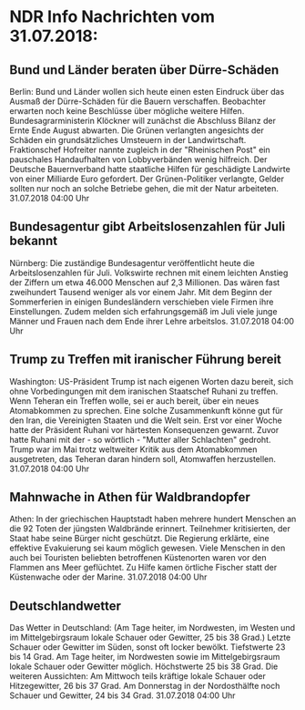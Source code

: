 # NDR Info Nachrichten vom 31.07.2018:


## Bund und Länder beraten über Dürre-Schäden
Berlin: Bund und Länder wollen sich heute einen esten Eindruck über das Ausmaß der Dürre-Schäden für die Bauern verschaffen. Beobachter erwarten noch keine Beschlüsse über mögliche weitere Hilfen. Bundesagrarministerin Klöckner will zunächst die Abschluss Bilanz der Ernte Ende August abwarten. Die Grünen verlangten angesichts der Schäden ein grundsätzliches Umsteuern in der Landwirtschaft. Fraktionschef Hofreiter nannte zugleich in der "Rheinischen Post" ein pauschales Handaufhalten von Lobbyverbänden wenig hilfreich. Der Deutsche Bauernverband hatte staatliche Hilfen für geschädigte Landwirte von einer Milliarde Euro gefordert. Der Grünen-Politiker verlangte, Gelder sollten nur noch an solche Betriebe gehen, die mit der Natur arbeiteten. 31.07.2018 04:00 Uhr 

## Bundesagentur gibt Arbeitslosenzahlen für Juli bekannt
Nürnberg: Die zuständige Bundesagentur veröffentlicht heute die Arbeitslosenzahlen für Juli. Volkswirte rechnen mit einem leichten Anstieg der Ziffern um etwa 46.000 Menschen auf 2,3 Millionen. Das wären fast zweihundert Tausend weniger als vor einem Jahr. Mit dem Beginn der Sommerferien in einigen Bundesländern verschieben viele Firmen ihre Einstellungen. Zudem melden sich erfahrungsgemäß im Juli viele junge Männer und Frauen nach dem Ende ihrer Lehre arbeitslos. 31.07.2018 04:00 Uhr 

## Trump zu Treffen mit iranischer Führung bereit
Washington: US-Präsident Trump ist nach eigenen Worten dazu bereit, sich ohne Vorbedingungen mit dem iranischen Staatschef Ruhani zu treffen. Wenn Teheran ein Treffen wolle, sei er auch bereit, über ein neues Atomabkommen zu sprechen. Eine solche Zusammenkunft könne gut für den Iran, die Vereinigten Staaten und die Welt sein. Erst vor einer Woche hatte der Präsident Ruhani vor härtesten Konsequenzen gewarnt. Zuvor hatte Ruhani mit der - so wörtlich - "Mutter aller Schlachten" gedroht. Trump war im Mai trotz weltweiter Kritik aus dem Atomabkommen ausgetreten, das Teheran daran hindern soll, Atomwaffen herzustellen. 31.07.2018 04:00 Uhr 

## Mahnwache in Athen für Waldbrandopfer
Athen: In der griechischen Hauptstadt haben mehrere hundert Menschen an die 92 Toten der jüngsten Waldbrände erinnert. Teilnehmer kritisierten, der Staat habe seine Bürger nicht geschützt. Die Regierung erklärte, eine effektive Evakuierung sei kaum möglich gewesen. Viele Menschen in den auch bei Touristen beliebten betroffenen Küstenorten waren vor den Flammen ans Meer geflüchtet. Zu Hilfe kamen örtliche Fischer statt der Küstenwache oder der Marine. 31.07.2018 04:00 Uhr 

## Deutschlandwetter
Das Wetter in Deutschland:
(Am Tage heiter, im Nordwesten, im Westen und im Mittelgebirgsraum lokale Schauer oder Gewitter, 25 bis 38 Grad.) Letzte Schauer oder Gewitter im Süden, sonst oft locker bewölkt. Tiefstwerte 23 bis 14 Grad. Am Tage heiter, im Nordwesten sowie im Mittelgebirgsraum lokale Schauer oder Gewitter möglich. Höchstwerte 25 bis 38 Grad. Die weiteren Aussichten: Am Mittwoch teils kräftige lokale Schauer oder Hitzegewitter, 26 bis 37 Grad. Am Donnerstag in der Nordosthälfte noch Schauer und Gewitter, 24 bis 34 Grad. 31.07.2018 04:00 Uhr 
